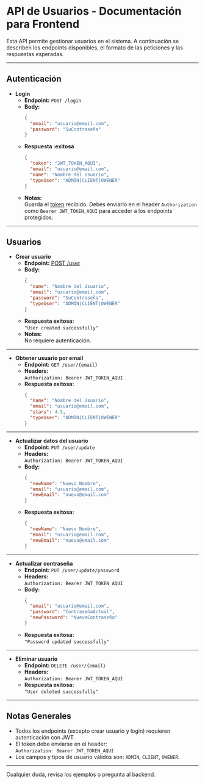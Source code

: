 # API de Usuarios - Documentación para Frontend

Esta API permite gestionar usuarios en el sistema. A continuación se describen los endpoints disponibles, el formato de las peticiones y las respuestas esperadas.

---

## **Autenticación**

- **Login**
  - **Endpoint:** `POST /login`
  - **Body:**
    ```json
    {
      "email": "usuario@email.com",
      "password": "SuContraseña"
    }
    ```
  - **Respuesta :exitosa**
    ```json
    {
      "token": "JWT_TOKEN_AQUI",
      "email": "usuario@email.com",
      "name": "Nombre del Usuario",
      "typeUser": "ADMIN|CLIENT|OWENER"
    }
    ```
  - **Notas:**  
    Guarda el [token](http://_vscodecontentref_/0) recibido. Debes enviarlo en el header `Authorization` como `Bearer JWT_TOKEN_AQUI` para acceder a los endpoints protegidos.

---

## **Usuarios**

- **Crear usuario**
  - **Endpoint:** [POST /user](http://_vscodecontentref_/1)
  - **Body:**
    ```json
    {
      "name": "Nombre del Usuario",
      "email": "usuario@email.com",
      "password": "SuContraseña",
      "typeUser": "ADMIN|CLIENT|OWENER"
    }
    ```
  - **Respuesta exitosa:**  
    `"User created successfully"`
  - **Notas:**  
    No requiere autenticación.

---

- **Obtener usuario por email**
  - **Endpoint:** `GET /user/{email}`
  - **Headers:**  
    `Authorization: Bearer JWT_TOKEN_AQUI`
  - **Respuesta exitosa:**
    ```json
    {
      "name": "Nombre del Usuario",
      "email": "usuario@email.com",
      "stars": 4.5,
      "typeUser": "ADMIN|CLIENT|OWENER"
    }
    ```

---

- **Actualizar datos del usuario**
  - **Endpoint:** `PUT /user/update`
  - **Headers:**  
    `Authorization: Bearer JWT_TOKEN_AQUI`
  - **Body:**
    ```json
    {
      "newName": "Nuevo Nombre",
      "email": "usuario@email.com",
      "newEmail": "nuevo@email.com"
    }
    ```
  - **Respuesta exitosa:**  
    ```json
    {
      "newName": "Nuevo Nombre",
      "email": "usuario@email.com",
      "newEmail": "nuevo@email.com"
    }
    ```

---

- **Actualizar contraseña**
  - **Endpoint:** `PUT /user/update/password`
  - **Headers:**  
    `Authorization: Bearer JWT_TOKEN_AQUI`
  - **Body:**
    ```json
    {
      "email": "usuario@email.com",
      "password": "ContraseñaActual",
      "newPassword": "NuevaContraseña"
    }
    ```
  - **Respuesta exitosa:**  
    `"Password updated successfully"`

---

- **Eliminar usuario**
  - **Endpoint:** `DELETE /user/{email}`
  - **Headers:**  
    `Authorization: Bearer JWT_TOKEN_AQUI`
  - **Respuesta exitosa:**  
    `"User deleted successfully"`

---

## **Notas Generales**
- Todos los endpoints (excepto crear usuario y login) requieren autenticación con JWT.
- El token debe enviarse en el header:  
  `Authorization: Bearer JWT_TOKEN_AQUI`
- Los campos y tipos de usuario válidos son: `ADMIN`, `CLIENT`, `OWENER`.

---

Cualquier duda, revisa los ejemplos o pregunta al backend.